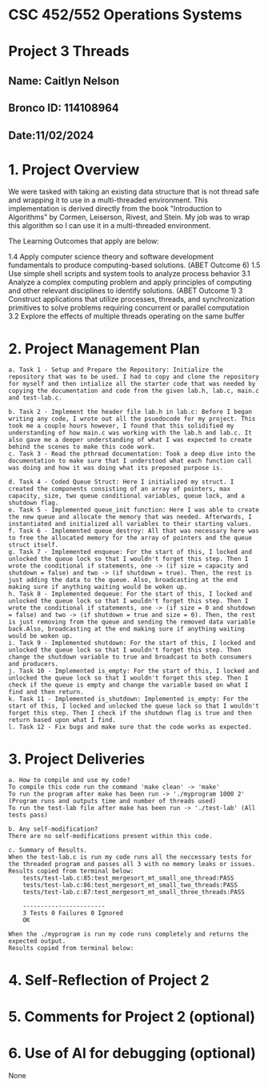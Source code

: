 # CSC 452/552 Operations Systems
# Project 3 Threads
## Name: Caitlyn Nelson
## Bronco ID: 114108964
## Date:11/02/2024

# 1. Project Overview

We were tasked with taking an existing data structure that is not thread safe and wrapping it to use in a multi-threaded environment. This implementation is derived directly from the book "Introduction to Algorithms" by Cormen, Leiserson, Rivest, and Stein. My job was to wrap this algorithm so I can use it in a multi-threaded environment. 

The Learning Outcomes that apply are below:

1.4 Apply computer science theory and software development fundamentals to produce computing-based solutions. (ABET Outcome 6)
1.5 Use simple shell scripts and system tools to analyze process behavior
3.1 Analyze a complex computing problem and apply principles of computing and other relevant disciplines to identify solutions. (ABET Outcome 1)
3 Construct applications that utilize processes, threads, and synchronization primitives to solve problems requiring concurrent or parallel computation
3.2 Explore the effects of multiple threads operating on the same buffer

# 2. Project Management Plan
    a. Task 1 - Setup and Prepare the Repository: Initialize the repository that was to be used. I had to copy and clone the repository for myself and then intialize all the starter code that was needed by copying the documentation and code from the given lab.h, lab.c, main.c and test-lab.c.

    b. Task 2 - Implement the header file lab.h in lab.c: Before I began writing any code, I wrote out all the psuedocode for my project. This took me a couple hours however, I found that this solidified my understanding of how main.c was working with the lab.h and lab.c. It also gave me a deeper understanding of what I was expected to create behind the scenes to make this code work. 
    c. Task 3 - Read the pthread documentation: Took a deep dive into the documentation to make sure that I understood what each function call was doing and how it was doing what its preposed purpose is.

    d. Task 4 - Coded Queue Struct: Here I initialized my struct. I created the components consisting of an array of pointers, max capacity, size, two queue conditional variables, queue lock, and a shutdown flag.
    e. Task 5 - Implemented queue_init function: Here I was able to create the new queue and allocate the memory that was needed. Afterwards, I instantiated and initialized all variables to their starting values.
    f. Task 6 - Implemented queue_destroy: All that was necessary here was to free the allocated memory for the array of pointers and the queue struct itself.
    g. Task 7 - Implemented enqueue: For the start of this, I locked and unlocked the queue lock so that I wouldn't forget this step. Then I wrote the conditional if statements, one -> (if size = capacity and shutdown = false) and two -> (if shutdown = true). Then, the rest is just adding the data to the queue. Also, broadcasting at the end making sure if anything waiting would be woken up.
    h. Task 8 - Implemented dequeue: For the start of this, I locked and unlocked the queue lock so that I wouldn't forget this step. Then I wrote the conditional if statements, one -> (if size = 0 and shutdown = false) and two -> (if shutdown = true and size = 0). Then, the rest is just removing from the queue and sending the removed data variable back.Also, broadcasting at the end making sure if anything waiting would be woken up.
    i. Task 9 - Implemented shutdown: For the start of this, I locked and unlocked the queue lock so that I wouldn't forget this step. Then change the shutdown variable to true and broadcast to both consumers and producers.
    j. Task 10 - Implemented is_empty: For the start of this, I locked and unlocked the queue lock so that I wouldn't forget this step. Then I check if the queue is empty and change the variable based on what I find and then return.
    k. Task 11 - Implemented is_shutdown: Implemented is_empty: For the start of this, I locked and unlocked the queue lock so that I wouldn't forget this step. Then I check if the shutdown flag is true and then return based upon what I find.
    l. Task 12 - Fix bugs and make sure that the code works as expected.
    
# 3. Project Deliveries
    a. How to compile and use my code?
    To compile this code run the command 'make clean' -> 'make'
    To run the program after make has been run -> './myprogram 1000 2' (Program runs and outputs time and number of threads used)
    To run the test-lab file after make has been run -> './test-lab' (All tests pass)

    b. Any self-modification?
    There are no self-modifications present within this code.

    c. Summary of Results.
    When the test-lab.c is run my code runs all the neccessary tests for the threaded program and passes all 3 with no memory leaks or issues.
    Results copied from terminal below:
        tests/test-lab.c:85:test_mergesort_mt_small_one_thread:PASS
        tests/test-lab.c:86:test_mergesort_mt_small_two_threads:PASS
        tests/test-lab.c:87:test_mergesort_mt_small_three_threads:PASS

        -----------------------
        3 Tests 0 Failures 0 Ignored 
        OK

    When the ./myprogram is run my code runs completely and returns the expected output.
    Results copied from terminal below:
        

# 4. Self-Reflection of Project 2


# 5. Comments for Project 2 (optional)


# 6. Use of AI for debugging (optional)
None